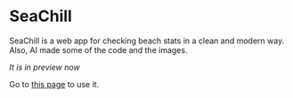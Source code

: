 # SeaChill
SeaChill is a web app for checking beach stats in a clean and modern way. Also, AI made some of the code and the images.

*It is in preview now*

Go to [this page]() to use it.
